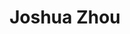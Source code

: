 ---
title: 'Joshua Zhou'
image: '/images/team/joshua.jpg'
alumni: 'yes'
active: 'no'
jobtitle: 'Cultural Branch'
email: 'peter@test.com'
linkedinurl: 'https://www.linkedin.com/'
---